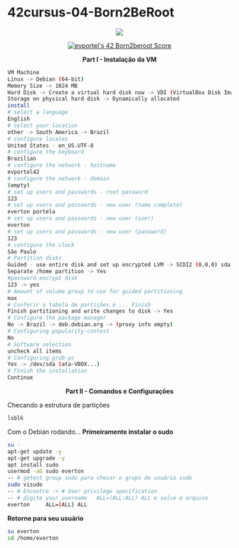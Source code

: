 # 42cursus-04-Born2BeRoot

<p align="center">
	<a href="#"><img src="https://game.42sp.org.br/static/assets/achievements/born2berootn.png"/></a>
</p>

<p align="center">
	<a href="https://github.com/JaeSeoKim/badge42"><img src="https://badge42.vercel.app/api/v2/clgz3vp5u001608l5gzuhclek/project/3145425" alt="evportel's 42 Born2beroot Score" /></a>
</p>

<p align="center">
	<strong>Part I - Instalação da VM</strong>
</p>

```bash
VM Machine
Linux -> Debian (64-bit)
Memory Size -> 1024 MB
Hard Disk -> Create a virtual hard disk now -> VDI (VirtualBox Disk Image)
Storage on physical hard disk -> Dynamically allocated
install
# select a language
English
# select your location
other -> South America -> Brazil
# configure locales
United States - en_US.UTF-8
# configure the keyboard
Brazilian
# configure the network - hostname
evportel42
# configure the network - domain
(empty)
# set up users and passwords - root password
123
# set up users and passwords - new user (name complete)
everton portela
# set up users and passwords - new user (user)
everton
# set up users and passwords - new user (password)
123
# configure the clock
São Paulo
# Partition disks
Guided - use entire disk and set up encrypted LVM -> SCDI2 (0,0,0) sda...
Separate /home partition -> Yes
#password encrypt disk
123 -> yes
# Amount of volume group to use for guided partitioning
max
# Conferir a tabela de partições e ... Finish
Finish partitioning and write changes to disk -> Yes
# Configure the package manager
No -> Brazil -> deb.debian.org -> (proxy info empty)
# Configuring popularity-contest
No
# Software selection
uncheck all items
# Configuring grub-pc
Yes -> /dev/sda (ata-VBOX...)
# Finish the installation
Continue
```

<p align="center">
	<strong>Part II - Comandos e Configurações</strong>
</p>

Checando a estrutura de partições

```bash
lsblk
```
Com o Debian rodando… **Primeiramente instalar o sudo**

```bash
su - 
apt-get update -y
apt-get upgrade -y
apt install sudo
usermod -aG sudo everton 
-- # getent group sudo para checar o grupo de usuário sudo
sudo visudo
-- # Encontre -> # User privilege specification
-- # digite your_username  	ALL=(ALL:ALL) ALL e salve o arquivo
everton  	ALL=(ALL) ALL
```
**Retorne para seu usuário**

```bash
su everton
cd /home/everton
```